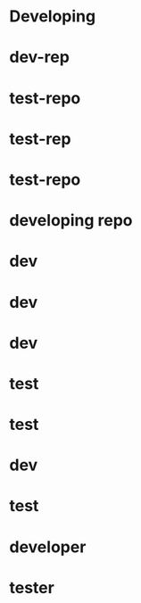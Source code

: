 # Developing
# dev-rep
# test-repo
# test-rep
# test-repo
# developing repo
# dev
# dev
# dev
# test
# test
# dev
# test
# developer
# tester

